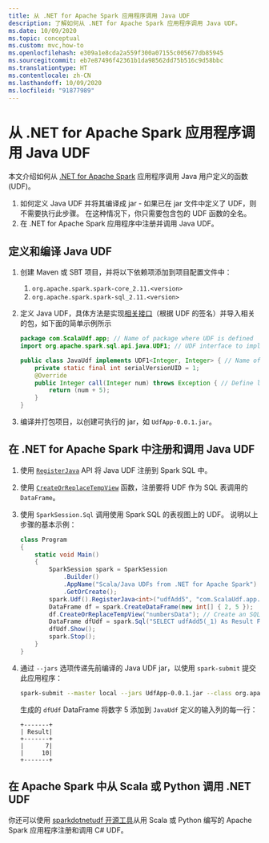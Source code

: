 ```yaml
---
title: 从 .NET for Apache Spark 应用程序调用 Java UDF
description: 了解如何从 .NET for Apache Spark 应用程序调用 Java UDF。
ms.date: 10/09/2020
ms.topic: conceptual
ms.custom: mvc,how-to
ms.openlocfilehash: e309a1e8cda2a559f300a07155c005677db85945
ms.sourcegitcommit: eb7e87496f42361b1da98562dd75b516c9d58bbc
ms.translationtype: HT
ms.contentlocale: zh-CN
ms.lasthandoff: 10/09/2020
ms.locfileid: "91877989"
---
```

# <a name="call-a-java-udf-from-your-net-for-apache-spark-application"></a>从 .NET for Apache Spark 应用程序调用 Java UDF

本文介绍如何从 [.NET for Apache Spark](https://github.com/dotnet/spark) 应用程序调用 Java 用户定义的函数 (UDF)。

1. 如何定义 Java UDF 并将其编译成 jar - 如果已在 jar 文件中定义了 UDF，则不需要执行此步骤。 在这种情况下，你只需要包含包的 UDF 函数的全名。
2. 在 .NET for Apache Spark 应用程序中注册并调用 Java UDF。

## <a name="define-and-compile-your-java-udfs"></a>定义和编译 Java UDF

1. 创建 Maven 或 SBT 项目，并将以下依赖项添加到项目配置文件中：
    1. `org.apache.spark.spark-core_2.11.<version>`
    2. `org.apache.spark.spark-sql_2.11.<version>`
2. 定义 Java UDF，具体方法是实现[相关接口](https://github.com/apache/spark/blob/master/sql/core/src/main/java/org/apache/spark/sql/api/java/UDF1.java)（根据 UDF 的签名）并导入相关的包，如下面的简单示例所示

    ```java
    package com.ScalaUdf.app; // Name of package where UDF is defined
    import org.apache.spark.sql.api.java.UDF1; // UDF interface to implement

    public class JavaUdf implements UDF1<Integer, Integer> { // Name of the Java UDF
        private static final int serialVersionUID = 1;
        @Override
        public Integer call(Integer num) throws Exception { // Define logic of UDF
            return (num + 5);
        }
    }
    ```

3. 编译并打包项目，以创建可执行的 jar，如 `UdfApp-0.0.1.jar`。

## <a name="register-and-call-java-udfs-in-net-for-apache-spark"></a>在 .NET for Apache Spark 中注册和调用 Java UDF

1. 使用 [`RegisterJava`](https://github.com/dotnet/spark/blob/8dcdcdc7c60d5f42cba5a90f1346d854ab5bf7bb/src/csharp/Microsoft.Spark/Sql/UDFRegistration.cs#L424) API 将 Java UDF 注册到 Spark SQL 中。
2. 使用 [`CreateOrReplaceTempView`](https://github.com/dotnet/spark/blob/master/src/csharp/Microsoft.Spark/Sql/DataFrame.cs#L982) 函数，注册要将 UDF 作为 SQL 表调用的 `DataFrame`。
3. 使用 `SparkSession.Sql` 调用使用 Spark SQL 的表视图上的 UDF。
说明以上步骤的基本示例：

    ```csharp
    class Program
    {
        static void Main()
        {
            SparkSession spark = SparkSession
                .Builder()
                .AppName("Scala/Java UDFs from .NET for Apache Spark")
                .GetOrCreate();
            spark.Udf().RegisterJava<int>("udfAdd5", "com.ScalaUdf.app.JavaUdf"); // Register your Java UDF as 'udfAdd5'
            DataFrame df = spark.CreateDataFrame(new int[] { 2, 5 });
            df.CreateOrReplaceTempView("numbersData"); // Create an SQL table from the DataFrame `df`
            DataFrame dfUdf = spark.Sql("SELECT udfAdd5(_1) As Result FROM numbersData"); // Call the registered UDF on the table
            dfUdf.Show();
            spark.Stop();
        }
    }
    ```

4. 通过 `--jars` 选项传递先前编译的 Java UDF jar，以使用 `spark-submit` 提交此应用程序：

    ```bash
    spark-submit --master local --jars UdfApp-0.0.1.jar --class org.apache.spark.deploy.dotnet.DotnetRunner microsoft-spark-3.0.x-0.12.1.jar InterRuntimeUDFs.exe
    ```

    生成的 `dfUdf` DataFrame 将数字 5 添加到 `JavaUdf` 定义的输入列的每一行：

    ```text
    +-------+
    | Result|
    +-------+
    |      7|
    |     10|
    +-------+
    ```

## <a name="call-net-udf-from-scala-or-python-in-apache-spark"></a>在 Apache Spark 中从 Scala 或 Python 调用 .NET UDF

你还可以使用 [sparkdotnetudf 开源工具](https://github.com/imback82/sparkdotnetudf)从用 Scala 或 Python 编写的 Apache Spark 应用程序注册和调用 C# UDF。
